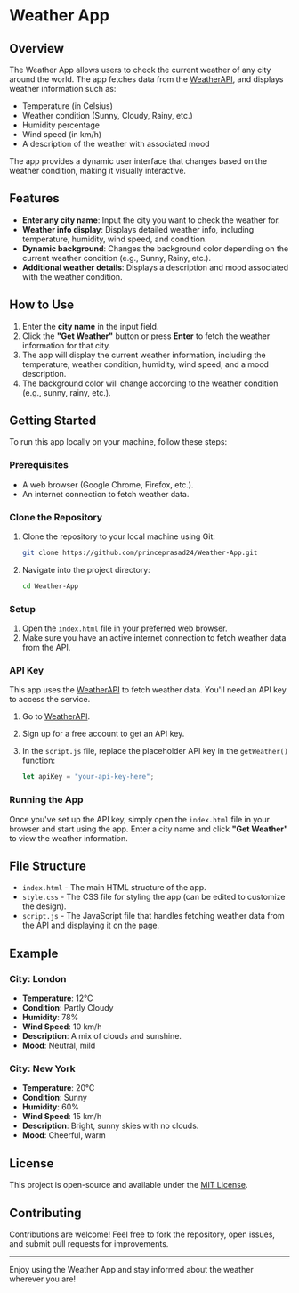 # Weather App

## Overview

The Weather App allows users to check the current weather of any city around the world. The app fetches data from the [WeatherAPI](https://www.weatherapi.com/), and displays weather information such as:

- Temperature (in Celsius)
- Weather condition (Sunny, Cloudy, Rainy, etc.)
- Humidity percentage
- Wind speed (in km/h)
- A description of the weather with associated mood

The app provides a dynamic user interface that changes based on the weather condition, making it visually interactive.

## Features

- **Enter any city name**: Input the city you want to check the weather for.
- **Weather info display**: Displays detailed weather info, including temperature, humidity, wind speed, and condition.
- **Dynamic background**: Changes the background color depending on the current weather condition (e.g., Sunny, Rainy, etc.).
- **Additional weather details**: Displays a description and mood associated with the weather condition.

## How to Use

1. Enter the **city name** in the input field.
2. Click the **"Get Weather"** button or press **Enter** to fetch the weather information for that city.
3. The app will display the current weather information, including the temperature, weather condition, humidity, wind speed, and a mood description.
4. The background color will change according to the weather condition (e.g., sunny, rainy, etc.).

## Getting Started

To run this app locally on your machine, follow these steps:

### Prerequisites

- A web browser (Google Chrome, Firefox, etc.).
- An internet connection to fetch weather data.

### Clone the Repository

1. Clone the repository to your local machine using Git:
    ```bash
    git clone https://github.com/princeprasad24/Weather-App.git
    ```

2. Navigate into the project directory:
    ```bash
    cd Weather-App
    ```

### Setup

1. Open the `index.html` file in your preferred web browser.
2. Make sure you have an active internet connection to fetch weather data from the API.

### API Key

This app uses the [WeatherAPI](https://www.weatherapi.com/) to fetch weather data. You'll need an API key to access the service.

1. Go to [WeatherAPI](https://www.weatherapi.com/).
2. Sign up for a free account to get an API key.
3. In the `script.js` file, replace the placeholder API key in the `getWeather()` function:

    ```javascript
    let apiKey = "your-api-key-here";
    ```

### Running the App

Once you've set up the API key, simply open the `index.html` file in your browser and start using the app. Enter a city name and click **"Get Weather"** to view the weather information.

## File Structure

- `index.html` - The main HTML structure of the app.
- `style.css` - The CSS file for styling the app (can be edited to customize the design).
- `script.js` - The JavaScript file that handles fetching weather data from the API and displaying it on the page.

## Example

### City: **London**

- **Temperature**: 12°C
- **Condition**: Partly Cloudy
- **Humidity**: 78%
- **Wind Speed**: 10 km/h
- **Description**: A mix of clouds and sunshine.
- **Mood**: Neutral, mild

### City: **New York**

- **Temperature**: 20°C
- **Condition**: Sunny
- **Humidity**: 60%
- **Wind Speed**: 15 km/h
- **Description**: Bright, sunny skies with no clouds.
- **Mood**: Cheerful, warm

## License

This project is open-source and available under the [MIT License](LICENSE).

## Contributing

Contributions are welcome! Feel free to fork the repository, open issues, and submit pull requests for improvements.

---

Enjoy using the Weather App and stay informed about the weather wherever you are!
